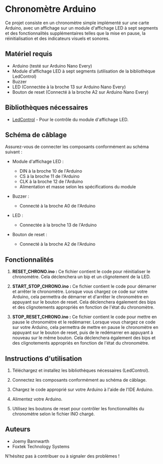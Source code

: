 # Chronomètre Arduino

Ce projet consiste en un chronomètre simple implémenté sur une carte Arduino, avec un affichage sur un module d'affichage LED à sept segments et des fonctionnalités supplémentaires telles que la mise en pause, la réinitialisation et des indicateurs visuels et sonores.

## Matériel requis

- Arduino (testé sur Arduino Nano Every)
- Module d'affichage LED à sept segments (utilisation de la bibliothèque LedControl)
- Buzzer
- LED (Connectée à la broche 13 sur Arduino Nano Every)
- Bouton de reset (Connecté à la broche A2 sur Arduino Nano Every)

## Bibliothèques nécessaires

- [LedControl](https://github.com/wayoda/LedControl) - Pour le contrôle du module d'affichage LED.

## Schéma de câblage

Assurez-vous de connecter les composants conformément au schéma suivant :

- Module d'affichage LED :
  - DIN à la broche 10 de l'Arduino
  - CS à la broche 11 de l'Arduino
  - CLK à la broche 12 de l'Arduino
  - Alimentation et masse selon les spécifications du module

- Buzzer :
  - Connecté à la broche A0 de l'Arduino

- LED :
  - Connectée à la broche 13 de l'Arduino

- Bouton de reset :
  - Connecté à la broche A2 de l'Arduino

## Fonctionnalités

1. **RESET_CHRONO.ino :** Ce fichier contient le code pour réinitialiser le chronomètre. Cela déclenchera un bip et un clignotement de la LED.

2. **START_STOP_CHRONO.ino :** Ce fichier contient le code pour démarrer et arrêter le chronomètre. Lorsque vous chargez ce code sur votre Arduino, cela permettra de démarrer et d'arrêter le chronomètre en appuyant sur le bouton de reset. Cela déclenchera également des bips et des clignotements appropriés en fonction de l'état du chronomètre.

3. **STOP_RESET_CHRONO.ino :** Ce fichier contient le code pour mettre en pause le chronomètre et le redémarrer. Lorsque vous chargez ce code sur votre Arduino, cela permettra de mettre en pause le chronomètre en appuyant sur le bouton de reset, puis de le redémarrer en appuyant à nouveau sur le même bouton. Cela déclenchera également des bips et des clignotements appropriés en fonction de l'état du chronomètre.

## Instructions d'utilisation

1. Téléchargez et installez les bibliothèques nécessaires (LedControl).

2. Connectez les composants conformément au schéma de câblage.

3. Chargez le code approprié sur votre Arduino à l'aide de l'IDE Arduino.

4. Alimentez votre Arduino.

5. Utilisez les boutons de reset pour contrôler les fonctionnalités du chronomètre selon le fichier INO chargé.

## Auteurs

- Joemy Bannwarth
- Foxtek Technology Systems

N'hésitez pas à contribuer ou à signaler des problèmes !
